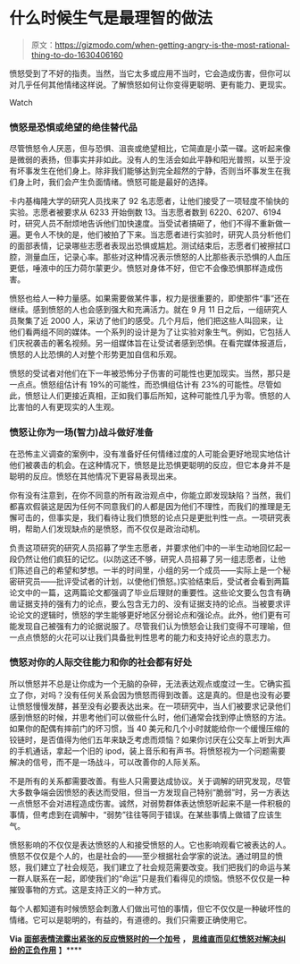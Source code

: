 # 什么时候生气是最理智的做法

> 原文：<https://gizmodo.com/when-getting-angry-is-the-most-rational-thing-to-do-1630406160>

愤怒受到了不好的指责。当然，当它太多或应用不当时，它会造成伤害，但你可以对几乎任何其他情绪这样说。了解愤怒如何让你变得更聪明、更有能力、更现实。

Watch

### 愤怒是恐惧或绝望的绝佳替代品

尽管愤怒令人厌恶，但与恐惧、沮丧或绝望相比，它简直是小菜一碟。这听起来像是微弱的表扬，但事实并非如此。没有人的生活会如此平静和阳光普照，以至于没有坏事发生在他们身上。除非我们能够达到完全超然的宁静，否则当坏事发生在我们身上时，我们会产生负面情绪。愤怒可能是最好的选择。

卡内基梅隆大学的研究人员找来了 92 名志愿者，让他们接受了一项轻度不愉快的实验。志愿者被要求从 6233 开始倒数 13。当志愿者数到 6220、6207、6194 时，研究人员不耐烦地告诉他们加快速度。当受试者搞砸了，他们不得不重新做一遍。更令人不快的是，他们被拍了下来。当志愿者进行实验时，研究人员分析他们的面部表情，记录哪些志愿者表现出恐惧或尴尬。测试结束后，志愿者们被擦拭口腔，测量血压，记录心率。那些对这种情况表示愤怒的人比那些表示恐惧的人血压更低，唾液中的压力荷尔蒙更少。愤怒对身体不好，但它不会像恐惧那样造成伤害。

愤怒也给人一种力量感。如果需要做某件事，权力是很重要的，即使那件“事”还在继续。感到愤怒的人也会感到强大和充满活力。就在 9 月 11 日之后，一组研究人员聚集了近 2000 人，采访了他们的感受。几个月后，他们把这些人叫回来，让他们看两组不同的媒体。一个系列的设计是为了让实验对象生气。例如，它包括人们庆祝袭击的著名视频。另一组媒体旨在让受试者感到恐惧。在看完媒体报道后，愤怒的人比恐惧的人对整个形势更加自信和乐观。

愤怒的受试者对他们在下一年被恐怖分子伤害的可能性也更加现实。当然，那只是一点点。愤怒组估计有 19%的可能性，而恐惧组估计有 23%的可能性。尽管如此，愤怒让人们更接近真相，正如我们事后所知，这种可能性几乎为零。愤怒的人比害怕的人有更现实的人生观。

### 愤怒让你为一场(智力)战斗做好准备

在恐怖主义调查的案例中，没有准备好任何情绪过度的人可能会更好地现实地估计他们被袭击的机会。在这种情况下，愤怒是比恐惧更聪明的反应，但它本身并不是聪明的反应。愤怒在其他情况下更容易表现出来。

你有没有注意到，在你不同意的所有政治观点中，你能立即发现缺陷？当然，我们都喜欢假装这是因为任何不同意我们的人都是因为他们不理性，而我们的推理是无懈可击的，但事实是，我们看待让我们愤怒的论点只是更批判性一点。一项研究表明，帮助人们发现缺点的是愤怒，而不仅仅是政治动机。

负责这项研究的研究人员招募了学生志愿者，并要求他们中的一半生动地回忆起一段仍然让他们疯狂的记忆。(以防这还不够，研究人员招募了另一组志愿者，让他们陈述自己的希望和梦想。一半的时间里，小组的另一个成员——实际上是一个秘密研究员——批评受试者的计划，以使他们愤怒。)实验结束后，受试者会看到两篇论文中的一篇，这两篇论文都强调了毕业后理财的重要性。这些论文要么包含有确凿证据支持的强有力的论点，要么包含无力的、没有证据支持的论点。当被要求评论论文的逻辑时，愤怒的学生能够更好地区分弱论点和强论点。此外，他们更有可能发现自己被强有力的论据说服了。尽管我们认为愤怒会让我们变得不可理喻，但一点点愤怒的火花可以让我们具备批判性思考的能力和支持好论点的意志力。

### 愤怒对你的人际交往能力和你的社会都有好处

所以愤怒并不总是让你成为一个无脑的杂碎，无法表达观点或度过一生。它确实孤立了你，对吗？没有任何关系会因为愤怒而得到改善。这是真的。但是也没有必要让愤怒慢慢发酵，甚至没有必要表达出来。在一项研究中，当人们被要求记录他们感到愤怒的时候，并思考他们可以做些什么时，他们通常会找到停止愤怒的方法。如果你的配偶有摔前门的坏习惯，当 40 美元和几个小时就能给你一个缓慢压缩的铰链时，是否值得为他们五年来缺乏考虑而烦恼？如果你讨厌在公交车上听到大声的手机通话，拿起一个旧的 ipod，装上音乐和有声书。将愤怒视为一个问题需要解决的信号，而不是一场战斗，可以改善你的人际关系。

不是所有的关系都需要改善。有些人只需要达成协议。关于调解的研究发现，尽管大多数争端会因愤怒的表达而受阻，但当一方发现自己特别“脆弱”时，另一方表达一点愤怒不会对进程造成伤害。诚然，对弱势群体表达愤怒听起来不是一件积极的事情，但考虑到在调解中，“弱势”往往等同于错误。在某些事情上做错了应该生气。

愤怒影响的不仅仅是表达愤怒的人和接受愤怒的人。它也影响观看它被表达的人。愤怒不仅仅是个人的，也是社会的——至少根据社会学家的说法。通过明显的愤怒，我们建立了社会规范，我们建立了社会规范需要改变。我们把我们的命运与某一群人联系在一起，即使我们的“命运”只是我们看得见的烦恼。愤怒不仅仅是一种摧毁事物的方式。这是支持正义的一种方式。

每个人都知道有时候愤怒会刺激人们做出可怕的事情，但它不仅仅是一种破坏性的情绪。它可以是聪明的，有益的，有道德的。我们只需要正确使用它。

**Via** [**面部表情流露出紧张的反应**](http://www.biologicalpsychiatryjournal.com/article/S0006-3223(06)01061-4/fulltext)**[**愤怒时的一个加号**](http://www.apa.org/monitor/mar03/whenanger.aspx) **，** [**思维直而见红**](http://psp.sagepub.com/content/33/5/706.abstract)**[**愤怒对解决纠纷的正负作用**](http://psycnet.apa.org/journals/apl/89/2/369/) 】****